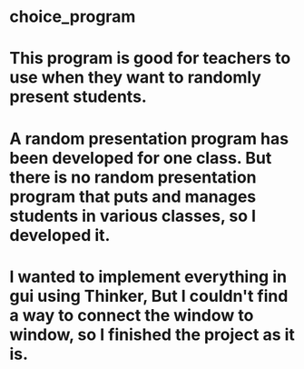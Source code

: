 # choice_program
# This program is good for teachers to use when they want to randomly present students.
# A random presentation program has been developed for one class. But there is no random presentation program that puts and manages students in various classes, so I developed it.
# I wanted to implement everything in gui using Thinker, But I couldn't find a way to connect the window to window, so I finished the project as it is.
